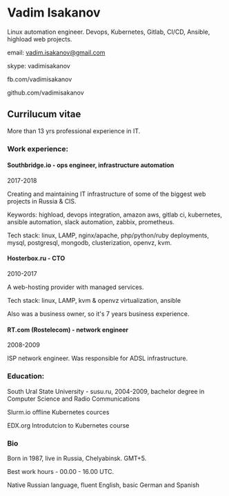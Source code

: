 # Vadim Isakanov
Linux automation engineer.
Devops, Kubernetes, Gitlab, CI/CD, Ansible, highload web projects.

email: vadim.isakanov@gmail.com

skype: vadimisakanov

fb.com/vadimisakanov

github.com/vadimisakanov


## Currilucum vitae

More than 13 yrs professional experience in IT.

### Work experience:

#### Southbridge.io - ops engineer, infrastructure automation

2017-2018

Creating and maintaining IT infrastructure of some of the biggest web projects in Russia & CIS.

Keywords: highload, devops integration, amazon aws, gitlab ci, kubernetes, ansible automation, slack automation, zabbix, prometheus.

Tech stack: linux, LAMP, nginx/apache, php/python/ruby deployments, mysql, postgresql, mongodb, clusterization, openvz, kvm.

#### Hosterbox.ru - CTO

2010-2017

A web-hosting provider with managed services.

Tech stack: linux, LAMP, kvm & openvz virtualization, ansible

Also was a business owner, so it's 7 years business experience.

#### RT.com (Rostelecom) - network engineer

2008-2009

ISP network engineer. Was responsible for ADSL infrastructure.

### Education:

South Ural State University - susu.ru, 2004-2009, bachelor degree in Computer Science and Radio Communications

Slurm.io offline Kubernetes cources

EDX.org Introdutcion to Kubernetes course

### Bio

Born in 1987, live in Russia, Chelyabinsk. GMT+5.

Best work hours - 00.00 - 16.00 UTC.

Native Russian language, fluent English, basic German and Spanish
